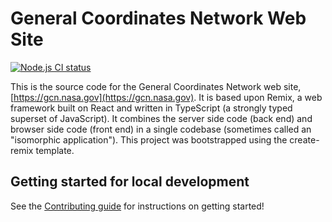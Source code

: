 # General Coordinates Network Web Site

[![Node.js CI status](https://github.com/tachgsfc/gcn.nasa.gov/workflows/Node.js%20CI/badge.svg)](https://github.com/tachgsfc/gcn.nasa.gov/actions)

This is the source code for the General Coordinates Network web site, [https://gcn.nasa.gov](https://gcn.nasa.gov). It is based upon Remix, a web framework built on React and written in TypeScript (a strongly typed superset of JavaScript). It combines the server side code (back end) and browser side code (front end) in a single codebase (sometimes called an "isomorphic application"). This project was bootstrapped using the create-remix template.

## Getting started for local development

See the [Contributing guide](https://gcn.nasa.gov/docs/contributing) for instructions on getting started!
